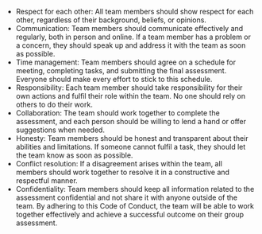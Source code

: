 -	Respect for each other: All team members should show respect for each other, regardless of their background, beliefs, or opinions.
-	Communication: Team members should communicate effectively and regularly, both in person and online. If a team member has a problem or a concern, they should speak up and address it with the team as soon as possible.
-	Time management: Team members should agree on a schedule for meeting, completing tasks, and submitting the final assessment. Everyone should make every effort to stick to this schedule.
-	Responsibility: Each team member should take responsibility for their own actions and fulfil their role within the team. No one should rely on others to do their work.
-	Collaboration: The team should work together to complete the assessment, and each person should be willing to lend a hand or offer suggestions when needed.
-	Honesty: Team members should be honest and transparent about their abilities and limitations. If someone cannot fulfil a task, they should let the team know as soon as possible.
-	Conflict resolution: If a disagreement arises within the team, all members should work together to resolve it in a constructive and respectful manner.
-	Confidentiality: Team members should keep all information related to the assessment confidential and not share it with anyone outside of the team.
By adhering to this Code of Conduct, the team will be able to work together effectively and achieve a successful outcome on their group assessment.
